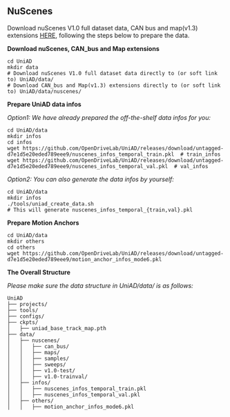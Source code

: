 

## NuScenes
Download nuScenes V1.0 full dataset data, CAN bus and map(v1.3) extensions [HERE](https://www.nuscenes.org/download), following the steps below to prepare the data.


**Download nuScenes, CAN_bus and Map extensions**
```
cd UniAD
mkdir data
# Download nuScenes V1.0 full dataset data directly to (or soft link to) UniAD/data/
# Download CAN_bus and Map(v1.3) extensions directly to (or soft link to) UniAD/data/nuscenes/
```

**Prepare UniAD data infos**

*Option1: We have already prepared the off-the-shelf data infos for you:*
```
cd UniAD/data
mkdir infos
cd infos
wget https://github.com/OpenDriveLab/UniAD/releases/download/untagged-d7e1d5e20eded789eee9/nuscenes_infos_temporal_train.pkl  # train_infos
wget https://github.com/OpenDriveLab/UniAD/releases/download/untagged-d7e1d5e20eded789eee9/nuscenes_infos_temporal_val.pkl  # val_infos
```


*Option2: You can also generate the data infos by yourself:*
```
cd UniAD/data
mkdir infos
./tools/uniad_create_data.sh
# This will generate nuscenes_infos_temporal_{train,val}.pkl
```

**Prepare Motion Anchors**
```
cd UniAD/data
mkdir others
cd others
wget https://github.com/OpenDriveLab/UniAD/releases/download/untagged-d7e1d5e20eded789eee9/motion_anchor_infos_mode6.pkl
```

**The Overall Structure**

*Please make sure the data structure in UniAD/data/ is as follows:*
```
UniAD
├── projects/
├── tools/
├── configs/
├── ckpts/
│   ├── uniad_base_track_map.pth
├── data/
│   ├── nuscenes/
│   │   ├── can_bus/
│   │   ├── maps/
│   │   ├── samples/
│   │   ├── sweeps/
│   │   ├── v1.0-test/
│   │   ├── v1.0-trainval/
│   ├── infos/
│   │   ├── nuscenes_infos_temporal_train.pkl
│   │   ├── nuscenes_infos_temporal_val.pkl
│   ├── others/
│   │   ├── motion_anchor_infos_mode6.pkl
```
